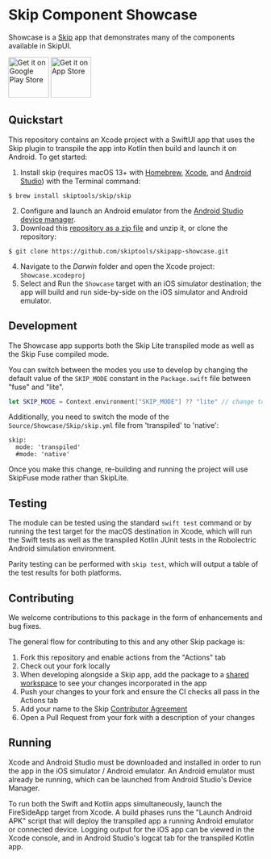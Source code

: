 # Skip Component Showcase

Showcase is a [Skip](https://skip.tools) app that demonstrates many of the components available in SkipUI.

[<img src="https://upload.wikimedia.org/wikipedia/commons/7/78/Google_Play_Store_badge_EN.svg" alt="Get it on Google Play Store" height="80">](https://play.google.com/store/apps/details?id=org.appfair.app.Showcase) [<img src="https://developer.apple.com/assets/elements/badges/download-on-the-app-store.svg" alt="Get it on App Store" height="80">](https://apps.apple.com/us/app/skip-showcase/id6474885022)


## Quickstart

This repository contains an Xcode project with a SwiftUI app that uses the
Skip plugin to transpile the app into Kotlin then build and launch it on Android.
To get started:

1. Install skip (requires macOS 13+ with [Homebrew](https://brew.sh), [Xcode](https://developer.apple.com/xcode/), and [Android Studio](https://developer.android.com/studio)) with the Terminal command:
```
$ brew install skiptools/skip/skip
```
2. Configure and launch an Android emulator from the [Android Studio device manager](https://developer.android.com/studio/run/emulator-launch-without-app).
3. Download this [repository as a zip file](https://github.com/skiptools/skipapp-showcase/archive/main.zip) and unzip it, or clone the repository:
```
$ git clone https://github.com/skiptools/skipapp-showcase.git
```
4. Navigate to the *Darwin* folder and open the Xcode project: `Showcase.xcodeproj`
5. Select and Run the `Showcase` target with an iOS simulator destination; the app will build and run side-by-side on the iOS simulator and Android emulator.


## Development

The Showcase app supports both the Skip Lite transpiled mode as well as the Skip Fuse compiled mode.

You can switch between the modes you use to develop by changing the default value of the `SKIP_MODE` constant in the `Package.swift` file between "fuse" and "lite".

```swift
let SKIP_MODE = Context.environment["SKIP_MODE"] ?? "lite" // change to "fuse"
```

Additionally, you need to switch the mode of the `Source/Showcase/Skip/skip.yml` file from 'transpiled' to 'native':

```
skip:
  mode: 'transpiled'
  #mode: 'native'
```

Once you make this change, re-building and running the project will use SkipFuse mode rather than SkipLite.

## Testing

The module can be tested using the standard `swift test` command
or by running the test target for the macOS destination in Xcode,
which will run the Swift tests as well as the transpiled
Kotlin JUnit tests in the Robolectric Android simulation environment.

Parity testing can be performed with `skip test`,
which will output a table of the test results for both platforms.

## Contributing

We welcome contributions to this package in the form of enhancements and bug fixes.

The general flow for contributing to this and any other Skip package is:

1. Fork this repository and enable actions from the "Actions" tab
2. Check out your fork locally
3. When developing alongside a Skip app, add the package to a [shared workspace](https://skip.tools/docs/contributing) to see your changes incorporated in the app
4. Push your changes to your fork and ensure the CI checks all pass in the Actions tab
5. Add your name to the Skip [Contributor Agreement](https://github.com/skiptools/clabot-config)
6. Open a Pull Request from your fork with a description of your changes

## Running

Xcode and Android Studio must be downloaded and installed in order to
run the app in the iOS simulator / Android emulator.
An Android emulator must already be running, which can be launched from 
Android Studio's Device Manager.

To run both the Swift and Kotlin apps simultaneously, 
launch the FireSideApp target from Xcode.
A build phases runs the "Launch Android APK" script that
will deploy the transpiled app a running Android emulator or connected device.
Logging output for the iOS app can be viewed in the Xcode console, and in
Android Studio's logcat tab for the transpiled Kotlin app.
